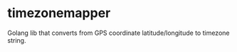 # timezonemapper
Golang lib that converts from GPS coordinate latitude/longitude to timezone string. 
